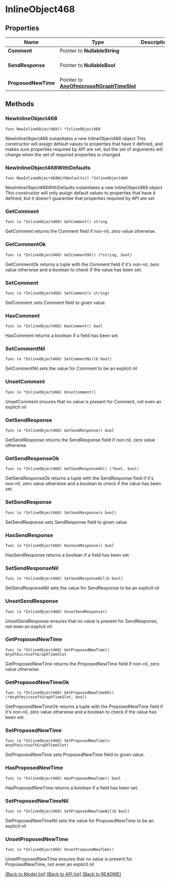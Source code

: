 # InlineObject468

## Properties

Name | Type | Description | Notes
------------ | ------------- | ------------- | -------------
**Comment** | Pointer to **NullableString** |  | [optional] 
**SendResponse** | Pointer to **NullableBool** |  | [optional] [default to false]
**ProposedNewTime** | Pointer to [**AnyOfmicrosoftGraphTimeSlot**](anyOf&lt;microsoft.graph.timeSlot&gt;.md) |  | [optional] 

## Methods

### NewInlineObject468

`func NewInlineObject468() *InlineObject468`

NewInlineObject468 instantiates a new InlineObject468 object
This constructor will assign default values to properties that have it defined,
and makes sure properties required by API are set, but the set of arguments
will change when the set of required properties is changed

### NewInlineObject468WithDefaults

`func NewInlineObject468WithDefaults() *InlineObject468`

NewInlineObject468WithDefaults instantiates a new InlineObject468 object
This constructor will only assign default values to properties that have it defined,
but it doesn't guarantee that properties required by API are set

### GetComment

`func (o *InlineObject468) GetComment() string`

GetComment returns the Comment field if non-nil, zero value otherwise.

### GetCommentOk

`func (o *InlineObject468) GetCommentOk() (*string, bool)`

GetCommentOk returns a tuple with the Comment field if it's non-nil, zero value otherwise
and a boolean to check if the value has been set.

### SetComment

`func (o *InlineObject468) SetComment(v string)`

SetComment sets Comment field to given value.

### HasComment

`func (o *InlineObject468) HasComment() bool`

HasComment returns a boolean if a field has been set.

### SetCommentNil

`func (o *InlineObject468) SetCommentNil(b bool)`

 SetCommentNil sets the value for Comment to be an explicit nil

### UnsetComment
`func (o *InlineObject468) UnsetComment()`

UnsetComment ensures that no value is present for Comment, not even an explicit nil
### GetSendResponse

`func (o *InlineObject468) GetSendResponse() bool`

GetSendResponse returns the SendResponse field if non-nil, zero value otherwise.

### GetSendResponseOk

`func (o *InlineObject468) GetSendResponseOk() (*bool, bool)`

GetSendResponseOk returns a tuple with the SendResponse field if it's non-nil, zero value otherwise
and a boolean to check if the value has been set.

### SetSendResponse

`func (o *InlineObject468) SetSendResponse(v bool)`

SetSendResponse sets SendResponse field to given value.

### HasSendResponse

`func (o *InlineObject468) HasSendResponse() bool`

HasSendResponse returns a boolean if a field has been set.

### SetSendResponseNil

`func (o *InlineObject468) SetSendResponseNil(b bool)`

 SetSendResponseNil sets the value for SendResponse to be an explicit nil

### UnsetSendResponse
`func (o *InlineObject468) UnsetSendResponse()`

UnsetSendResponse ensures that no value is present for SendResponse, not even an explicit nil
### GetProposedNewTime

`func (o *InlineObject468) GetProposedNewTime() AnyOfmicrosoftGraphTimeSlot`

GetProposedNewTime returns the ProposedNewTime field if non-nil, zero value otherwise.

### GetProposedNewTimeOk

`func (o *InlineObject468) GetProposedNewTimeOk() (*AnyOfmicrosoftGraphTimeSlot, bool)`

GetProposedNewTimeOk returns a tuple with the ProposedNewTime field if it's non-nil, zero value otherwise
and a boolean to check if the value has been set.

### SetProposedNewTime

`func (o *InlineObject468) SetProposedNewTime(v AnyOfmicrosoftGraphTimeSlot)`

SetProposedNewTime sets ProposedNewTime field to given value.

### HasProposedNewTime

`func (o *InlineObject468) HasProposedNewTime() bool`

HasProposedNewTime returns a boolean if a field has been set.

### SetProposedNewTimeNil

`func (o *InlineObject468) SetProposedNewTimeNil(b bool)`

 SetProposedNewTimeNil sets the value for ProposedNewTime to be an explicit nil

### UnsetProposedNewTime
`func (o *InlineObject468) UnsetProposedNewTime()`

UnsetProposedNewTime ensures that no value is present for ProposedNewTime, not even an explicit nil

[[Back to Model list]](../README.md#documentation-for-models) [[Back to API list]](../README.md#documentation-for-api-endpoints) [[Back to README]](../README.md)


